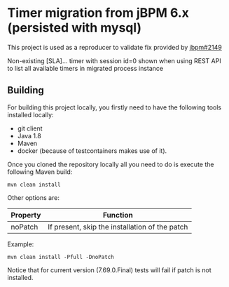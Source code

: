 Timer migration from jBPM 6.x (persisted with mysql)
=====================================================

This project is used as a reproducer to validate fix provided by [jbpm#2149](https://github.com/kiegroup/jbpm/pull/2149) 

Non-existing [SLA]... timer with session id=0 shown when using REST API to list all available timers in migrated process instance

## Building

For building this project locally, you firstly need to have the following tools installed locally:
- git client
- Java 1.8
- Maven
- docker (because of testcontainers makes use of it).

Once you cloned the repository locally all you need to do is execute the following Maven build:

```
mvn clean install
```

Other options are:

Property      | Function
------------- | ----------------------------------------------
noPatch       | If present, skip the installation of the patch


Example:

```
mvn clean install -Pfull -DnoPatch
```

Notice that for current version (7.69.0.Final) tests will fail if patch is not installed.
